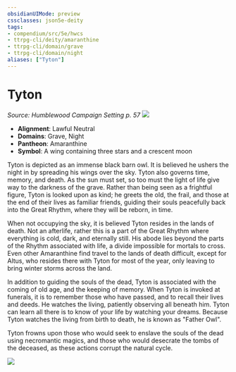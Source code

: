 ```yaml
---
obsidianUIMode: preview
cssclasses: json5e-deity
tags:
- compendium/src/5e/hwcs
- ttrpg-cli/deity/amaranthine
- ttrpg-cli/domain/grave
- ttrpg-cli/domain/night
aliases: ["Tyton"]
---
```

# Tyton
*Source: Humblewood Campaign Setting p. 57* 
![](/3-Mechanics/CLI/deities/img/hwcs-tyton-symbol.webp#symbol)

- **Alignment**: Lawful Neutral
- **Domains**: Grave, Night
- **Pantheon**: Amaranthine
- **Symbol**: A wing containing three stars and a crescent moon

Tyton is depicted as an immense black barn owl. It is believed he ushers the night in by spreading his wings over the sky. Tyton also governs time, memory, and death. As the sun must set, so too must the light of life give way to the darkness of the grave. Rather than being seen as a frightful figure, Tyton is looked upon as kind; he greets the old, the frail, and those at the end of their lives as familiar friends, guiding their souls peacefully back into the Great Rhythm, where they will be reborn, in time.

When not occupying the sky, it is believed Tyton resides in the lands of death. Not an afterlife, rather this is a part of the Great Rhythm where everything is cold, dark, and eternally still. His abode lies beyond the parts of the Rhythm associated with life, a divide impossible for mortals to cross. Even other Amaranthine find travel to the lands of death difficult, except for Altus, who resides there with Tyton for most of the year, only leaving to bring winter storms across the land.

In addition to guiding the souls of the dead, Tyton is associated with the coming of old age, and the keeping of memory. When Tyton is invoked at funerals, it is to remember those who have passed, and to recall their lives and deeds. He watches the living, patiently observing all beneath him. Tyton can learn all there is to know of your life by watching your dreams. Because Tyton watches the living from birth to death, he is known as "Father Owl".

Tyton frowns upon those who would seek to enslave the souls of the dead using necromantic magics, and those who would desecrate the tombs of the deceased, as these actions corrupt the natural cycle.

![](/3-Mechanics/CLI/deities/img/hwcs-tyton.webp#center)